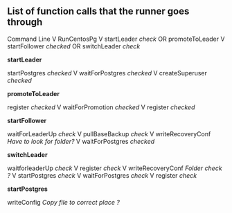 ## List of function calls that the runner goes through
Command Line
    V
RunCentosPg
    V
startLeader *check* OR promoteToLeader
    V
startFollower *checked* OR switchLeader *check*



__startLeader__

startPostgres *checked*
    V
waitForPostgres *checked*
    V
createSuperuser *checked*

__promoteToLeader__

register *checked*
    V
waitForPromotion *checked*
    V
register *checked*


__startFollower__

waitForLeaderUp   *check*
    V
pullBaseBackup  *check*
    V
writeRecoveryConf *Have to look for folder?*
    V
waitForPostgres *checked*

__switchLeader__

waitforleaderUp *check*
    V
register *check*
    V
writeRecoveryConf *Folder check ?*
    V
startPostgres *check*
    V
waitForPostgres *check*
    V
register *check*


__startPostgres__

writeConfig *Copy file to correct place ?*
